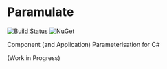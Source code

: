# Paramulate
[![Build Status](https://travis-ci.com/SuuBro/Paramulate.svg?branch=master)](https://travis-ci.org/SuuBro/Paramulate)
[![NuGet](https://img.shields.io/nuget/v/Paramulate.svg)](https://www.nuget.org/packages/Paramulate)


Component (and Application) Parameterisation for C#

(Work in Progress)
